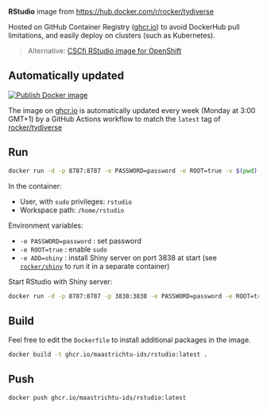 **RStudio** image from https://hub.docker.com/r/rocker/tydiverse

Hosted on GitHub Container Registry ([ghcr.io](https://ghcr.io)) to avoid DockerHub pull limitations, and easily deploy on clusters (such as Kubernetes).

> Alternative: [CSCfi RStudio image for OpenShift](https://github.com/CSCfi/rstudio-openshift/blob/master/server/Dockerfile)

## Automatically updated

[![Publish Docker image](https://github.com/MaastrichtU-IDS/rstudio/workflows/Publish%20Docker%20image/badge.svg)](https://github.com/MaastrichtU-IDS/rstudio/actions)

The image on [ghcr.io](https://ghcr.io) is automatically updated every week (Monday at 3:00 GMT+1) by a GitHub Actions workflow to match the `latest` tag of [rocker/tydiverse](https://hub.docker.com/r/rocker/tydiverse)

## Run

```bash
docker run -d -p 8787:8787 -e PASSWORD=password -e ROOT=true -v $(pwd):/home/rstudio ghcr.io/maastrichtu-ids/rstudio:latest
```

In the container:

* User, with `sudo` privileges: `rstudio`
* Workspace path: `/home/rstudio`

Environment variables:

* `-e PASSWORD=password` : set password
* `-e ROOT=true` : enable `sudo` 
* `-e ADD=shiny` : install Shiny server on port 3838 at start (see [`rocker/shiny`](https://github.com/rocker-org/shiny) to run it in a separate container)

Start RStudio with Shiny server:

```bash
docker run -d -p 8787:8787 -p 3838:3838 -e PASSWORD=password -e ROOT=true -e ADD=shiny -v $(pwd):/home/rstudio ghcr.io/maastrichtu-ids/rstudio:latest
```

## Build

Feel free to edit the `Dockerfile` to install additional packages in the image.

```bash
docker build -t ghcr.io/maastrichtu-ids/rstudio:latest .
```

## Push

```bash
docker push ghcr.io/maastrichtu-ids/rstudio:latest
```


